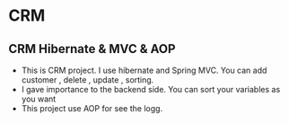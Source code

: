# CRM
## CRM Hibernate &amp; MVC & AOP
* This is CRM project. I use hibernate and Spring MVC. You can add customer , delete , update , sorting.
* I gave importance to the backend side. You can sort your variables as you want
* This project use AOP for see the logg.
